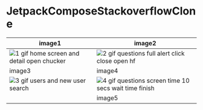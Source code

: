 # JetpackComposeStackoverflowClone



| image1 | image2 |
| ------ | ------ |
| ![1  gif home screen and detail open chucker](https://user-images.githubusercontent.com/36104238/211348276-3d2b9485-ac10-4695-b25d-1af1ec2a532d.gif) | ![2  gif questions full alert click close open hf](https://user-images.githubusercontent.com/36104238/211348572-18781852-e526-458e-8c91-978ad279fc16.gif)
| image3 | image4 |
| ![3  gif users and new user search](https://user-images.githubusercontent.com/36104238/211349635-dad05bcd-f89b-4fce-a8d8-cc027aa16d78.gif) | ![4  gif questions screen time 10 secs wait time finish](https://user-images.githubusercontent.com/36104238/211350203-ebf074b5-7ff2-4ccc-a874-7bdb811b051d.gif)
| | image5 | image6 | ![5  gif questions screen switch button and data store saved](https://user-images.githubusercontent.com/36104238/211350220-950b7e6f-dd57-4f03-9904-f2c2171e4ebb.gif) | ![6  gif questions screen item scroll and item detail code zoom](https://user-images.githubusercontent.com/36104238/211350243-bfd9dc3f-a8ba-44c0-bca0-465c8864de51.gif) | image7 | image8 | ![7  gif new search and vahit keskin post detail open](https://user-images.githubusercontent.com/36104238/211350333-4565b6ee-9fa6-4137-a44c-4f7102bec68d.gif)
